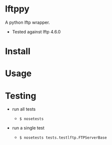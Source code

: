 lftppy
======
A python lftp wrapper.  
* Tested against lftp 4.6.0

Install
===

Usage
===

Testing
===
* run all tests
	* <pre><code>$ nosetests</code></pre>
* run a single test
	* <pre><code>$ nosetests tests.testlftp.FTPServerBase</code></pre>